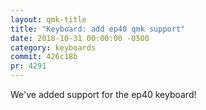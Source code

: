 ```yaml
---
layout: qmk-title
title: "Keyboard: add ep40 qmk support"
date: 2018-10-31 00:00:00 -0500
category: keyboards
commit: 426c18b 
pr: 4291
---
```


We've added support for the ep40 keyboard! 